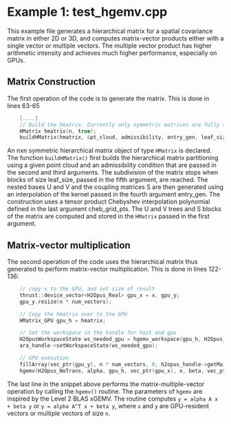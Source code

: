 Example 1: test_hgemv.cpp
=========================

This example file generates a hierarchical matrix for a spatial covariance matrix in either 2D or 3D, and computes matrix-vector products either with a single vector or multiple vectors. The multiple vector product has higher arithmetic intensity and achieves much higher performance, especially on GPUs.

Matrix Construction
-------------------

The first operation of the code is to generate the matrix. This is done in lines 63-65

```c++
    [....]
    // Build the hmatrix. Currently only symmetric matrices are fully supported 
    HMatrix hmatrix(n, true);
    buildHMatrix(hmatrix, &pt_cloud, admissibility, entry_gen, leaf_size, cheb_grid_pts);
```

An nxn symmetric hierarchical matrix object of type ```HMatrix``` is declared. The function ```buildHMatrix()``` first builds the hierarchical matrix partitioning using a given point cloud and an admissibility condition that are passed in the second and third arguments. The subdivision of the matrix stops when blocks of size leaf_size, passed in the fifth argument, are reached. The nested bases U and V and the coupling matrices S are then generated using an interpolation of the kernel passed in the fourth argument entry_gen. The construction uses a tensor product Chebyshev interpolation polynomial defined in the last argument cheb_grid_pts. The U and V trees and S blocks of the matrix are computed and stored in the ```HMatrix``` passed in the first argument. 

Matrix-vector multiplication
----------------------------

The second operation of the code uses the hierarchical matrix thus generated to perform matrix-vector multiplication. This is done in lines 122-136:

```c++
    // copy x to the GPU, and set size of result 
    thrust::device_vector<H2Opus_Real> gpu_x = x, gpu_y;
    gpu_y.resize(n * num_vectors);

    // Copy the hmatrix over to the GPU
    HMatrix_GPU gpu_h = hmatrix;

    // Set the workspace in the handle for host and gpu
    H2OpusWorkspaceState ws_needed_gpu = hgemv_workspace(gpu_h, H2Opus_NoTrans, num_vectors);
    ara_handle->setWorkspaceState(ws_needed_gpu);

    // GPU execution
    fillArray(vec_ptr(gpu_y), n * num_vectors, 0, h2opus_handle->getMainStream(), H2OPUS_HWTYPE_GPU);
    hgemv(H2Opus_NoTrans, alpha, gpu_h, vec_ptr(gpu_x), n, beta, vec_ptr(gpu_y), n, num_vectors, h2opus_handle);
```

The last line in the snippet above performs the matrix-multiple-vector operation by calling the ```hgemv()``` routine. The parameters of ```hgemv``` are inspired by the Level 2 BLAS xGEMV. The routine computes ```y = alpha A x + beta y``` or ```y = alpha A^T x + beta y```, where ```x``` and ```y``` are GPU-resident vectors or multiple vectors of size ```n```.
